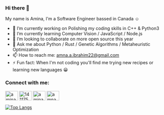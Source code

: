 ### Hi there 👋

My name is Amina, I'm a Software Engineer bassed in Canada :relaxed:


- 🔭 I’m currently working on Polishing my coding skills in C++ & Python3
- 🌱 I’m currently learning Computer Vision / JavaScript / Node.js
- 👯 I’m looking to collaborate on more open source this year
- 💬 Ask me about Python / Rust / Genetic Algorithms / Metaheuristic Optimization
- 📫 How to reach me: amna.a.ibrahim22@gmail.com
- ⚡ Fun fact: When I'm not coding you'll find me trying new recipes or learning new languages :grinning: 

<h3 align="left">Connect with me:</h3>
<p align="left">
<a href="https://linkedin.com/in/amina eltahir" target="blank"><img align="center" src="https://cdn.jsdelivr.net/npm/simple-icons@3.0.1/icons/linkedin.svg" alt="amina eltahir" height="30" width="40" /></a>
<a href="https://stackoverflow.com/users/14117545" target="blank"><img align="center" src="https://cdn.jsdelivr.net/npm/simple-icons@3.0.1/icons/stackoverflow.svg" alt="14117545" height="30" width="40" /></a>
<a href="https://kaggle.com/amina eltahir" target="blank"><img align="center" src="https://cdn.jsdelivr.net/npm/simple-icons@3.0.1/icons/kaggle.svg" alt="amina eltahir" height="30" width="40" /></a>
<a href="https://www.hackerrank.com/amna_a_ibrahim22" target="blank"><img align="center" src="https://cdn.jsdelivr.net/npm/simple-icons@3.0.1/icons/hackerrank.svg" alt="amna_a_ibrahim22" height="30" width="40" /></a>
</p>



[![Top Langs](https://github-readme-stats.vercel.app/api/top-langs/?username=Amna-A&langs_count=10&layout=compact)](https://github.com/anuraghazra/github-readme-stats)

